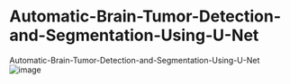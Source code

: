 # Automatic-Brain-Tumor-Detection-and-Segmentation-Using-U-Net
Automatic-Brain-Tumor-Detection-and-Segmentation-Using-U-Net
![image](https://user-images.githubusercontent.com/63963920/111968868-8a7aff00-8af1-11eb-88aa-b83b75eb263a.png)
